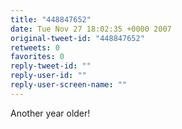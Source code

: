 ```yaml
---
title: "448847652"
date: Tue Nov 27 18:02:35 +0000 2007
original-tweet-id: "448847652"
retweets: 0
favorites: 0
reply-tweet-id: ""
reply-user-id: ""
reply-user-screen-name: ""
---
```

Another year older!
